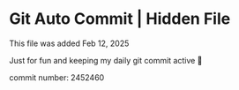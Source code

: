 # Git Auto Commit | Hidden File

This file was added Feb 12, 2025

Just for fun and keeping my daily git commit active 🤪

commit number: 2452460
